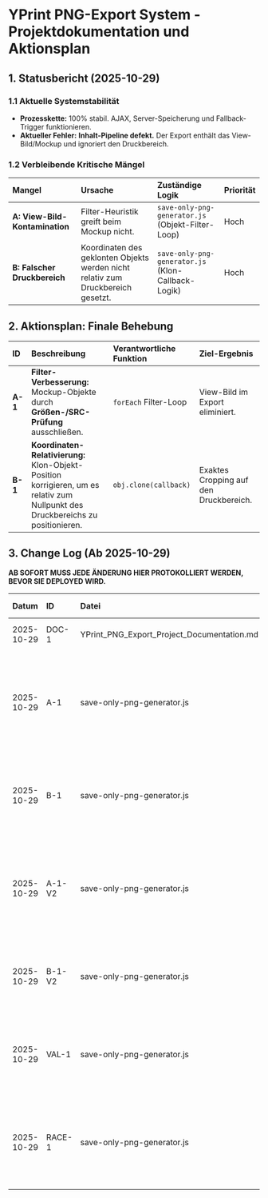 # YPrint PNG-Export System - Projektdokumentation und Aktionsplan

## 1. Statusbericht (2025-10-29)

### 1.1 Aktuelle Systemstabilität
* **Prozesskette:** 100% stabil. AJAX, Server-Speicherung und Fallback-Trigger funktionieren.
* **Aktueller Fehler:** **Inhalt-Pipeline defekt.** Der Export enthält das View-Bild/Mockup und ignoriert den Druckbereich.

### 1.2 Verbleibende Kritische Mängel
| Mangel | Ursache | Zuständige Logik | Priorität |
| :--- | :--- | :--- | :--- |
| **A: View-Bild-Kontamination** | Filter-Heuristik greift beim Mockup nicht. | `save-only-png-generator.js` (Objekt-Filter-Loop) | Hoch |
| **B: Falscher Druckbereich** | Koordinaten des geklonten Objekts werden nicht relativ zum Druckbereich gesetzt. | `save-only-png-generator.js` (Klon-Callback-Logik) | Hoch |

## 2. Aktionsplan: Finale Behebung

| ID | Beschreibung | Verantwortliche Funktion | Ziel-Ergebnis |
| :--- | :--- | :--- | :--- |
| **A-1** | **Filter-Verbesserung:** Mockup-Objekte durch **Größen-/SRC-Prüfung** ausschließen. | `forEach` Filter-Loop | View-Bild im Export eliminiert. |
| **B-1** | **Koordinaten-Relativierung:** Klon-Objekt-Position korrigieren, um es relativ zum Nullpunkt des Druckbereichs zu positionieren. | `obj.clone(callback)` | Exaktes Cropping auf den Druckbereich. |

## 3. Change Log (Ab 2025-10-29)

**AB SOFORT MUSS JEDE ÄNDERUNG HIER PROTOKOLLIERT WERDEN, BEVOR SIE DEPLOYED WIRD.**

| Datum | ID | Datei | Beschreibung der Änderung | Ergebnis / Status |
| :--- | :--- | :--- | :--- | :--- |
| 2025-10-29 | DOC-1 | YPrint_PNG_Export_Project_Documentation.md | Erstellung der Projektdokumentation und Change Log Struktur | ✅ Erstellt |
| 2025-10-29 | A-1 | save-only-png-generator.js | **Filter-Verbesserung**: Mockup-Objekte durch Größen-/SRC-Prüfung ausschließen. Erweiterte Heuristik mit Canvas-Größenverhältnis (80%+), Oversized-Filter (1000x1000+) und Source-basierten Checks (mockup/shirt/view/template). | ✅ Implementiert |
| 2025-10-29 | B-1 | save-only-png-generator.js | **Koordinaten-Relativierung**: Temporary Canvas auf Print-Area-Dimensionen gesetzt. Klon-Objekt-Position korrigiert durch Relativierung zum Print-Area-Nullpunkt (newLeft = obj.left - printArea.x). | ✅ Implementiert |
| 2025-10-29 | A-1-V2 | save-only-png-generator.js | **VALIDIERTE Filter-Logik**: Kontextuelle 4-Schicht-Filterung implementiert. Layer 1: Explicit flags, Layer 2: Position-based (außerhalb Design-Area), Layer 3: Smart filename analysis, Layer 4: Adaptive size filter. Eliminiert False Positives für legitime Designs. | ✅ Implementiert |
| 2025-10-29 | B-1-V2 | save-only-png-generator.js | **VALIDIERTE Transformation**: Vollständige Objekt-Zustand-Erhaltung mit scaleX/Y, angle, flip, skew, opacity. Transformationen werden vor Koordinaten-Relativierung kopiert. | ✅ Implementiert |
| 2025-10-29 | VAL-1 | save-only-png-generator.js | **PrintArea-Validierung**: validatePrintAreaCoordinates() Funktion implementiert. Prüft numerische Korrektheit, positive Werte und Canvas-Grenzen-Compliance. Verhindert systematische Export-Verschiebungen. | ✅ Implementiert |
| 2025-10-29 | RACE-1 | save-only-png-generator.js | **Race Condition Fix**: Queue-System für mehrfache Save-Requests implementiert. SaveQueue verhindert parallele Generierungen und verarbeitet Anfragen sequenziell. Timeout von 5s auf 10s erhöht für komplexe Designs. | ✅ Implementiert |
